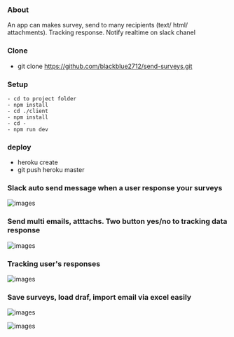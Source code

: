 ### About
An app can makes survey, send to many recipients (text/ html/ attachments). Tracking response. Notify realtime on slack chanel

### Clone
 - git clone https://github.com/blackblue2712/send-surveys.git

### Setup
    - cd to project folder
    - npm install
    - cd ./client
    - npm install
    - cd -
    - npm run dev

### deploy
- heroku create
- git push heroku master


### Slack auto send message when a user response your surveys

![images](https://res.cloudinary.com/daerg3axr/image/upload/v1589277191/n4gpwdtus6b3sdmgk3cm.png)

### Send multi emails, atttachs. Two button yes/no to tracking data response

![images](https://res.cloudinary.com/daerg3axr/image/upload/v1589277181/rhim3wrc4hmaakyammdj.png)

### Tracking user's responses

![images](https://res.cloudinary.com/daerg3axr/image/upload/v1589277287/wi6ww66b8j4lggn5cbwo.png)

### Save surveys, load draf, import email via excel easily

![images](https://res.cloudinary.com/daerg3axr/image/upload/v1589291275/hysair0apvgpnq7af7zk.gif)

![images](https://res.cloudinary.com/daerg3axr/image/upload/v1589291286/lq0vl5mcbuxiputto6n2.gif)